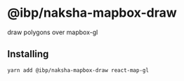 # @ibp/naksha-mapbox-draw

draw polygons over mapbox-gl

## Installing

```sh
yarn add @ibp/naksha-mapbox-draw react-map-gl
```
